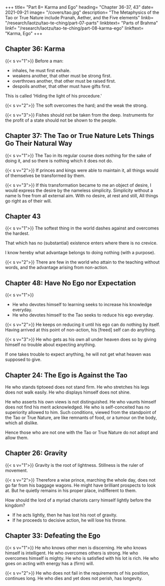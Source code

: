 +++
title= "Part 8= Karma and Ego"
heading= "Chapter 36-37, 43"
date= 2021-09-21
image= "/covers/tao.jpg"
description= "The Metaphysics of the Tao or True Nature include Pranah, Aether, and the Five elements"
linkb= "/research/laotzu/tao-te-ching/part-07-parts"
linkbtext= "Parts of Brahma"
linkf= "/research/laotzu/tao-te-ching/part-08-karma-ego"
linkftext= "Karma, Ego"
+++


## Chapter 36: Karma


{{< s v="1">}} Before a man:
- inhales, he must first exhale. <!--    take an inspiration, he is sure to make a (previous) expiration;  -->
- weakens another, that other must be strong first. 
- overthrows another, that other must be raised first. 
- despoils another, that other must have gifts first. 

This is called 'Hiding the light of his procedure.'


{{< s v="2">}} The soft overcomes the hard; and the weak the strong.


{{< s v="3">}} Fishes should not be taken from the deep. Instruments for the profit of a state should not be shown to the people.


## Chapter 37: The Tao or True Nature Lets Things Go Their Natural Way

{{< s v="1">}} The Tao in its regular course does nothing for the sake of doing it, and so there is nothing which it does not do.

{{< s v="2">}} If princes and kings were able to maintain it, all things would of themselves be transformed by them.

{{< s v="3">}} If this transformation became to me an object of desire, I would express the desire by the nameless simplicity.
Simplicity without a name
Is free from all external aim.
With no desire, at rest and still,
All things go right as of their will.



## Chapter 43

{{< s v="1">}} The softest thing in the world dashes against and overcomes the hardest. 

That which has no (substantial) existence enters where there is no crevice. 

I know hereby what advantage belongs to doing nothing (with a purpose).


{{< s v="2">}} There are few in the world who attain to the teaching without words, and the advantage arising from non-action.


## Chapter 48: Have No Ego nor Expectation

{{< s v="1">}}
- He who devotes himself to learning seeks to increase his knowledge everyday.
- He who devotes himself to the Tao seeks to reduce his ego everyday.


{{< s v="2">}}  He keeps on reducing it until his ego can do nothing by itself. Having arrived at this point of non-action, his [freed] self can do anything.<!-- there is nothing which 
he does not do. -->


{{< s v="3">}} He who gets as his own all under heaven does so by giving himself no trouble about expecting anything. <!--  (with that end).  -->

If one takes trouble to expect anything, he will not get what heaven was supposed to give. <!-- was  as his own all under heaven. -->



## Chapter 24: The Ego is Against the Tao

He who stands tiptoeed does not stand firm. He who stretches his legs does not walk easily. 
He who displays himself does not shine.

He who asserts his own views is not distinguished.
He who vaunts himself does not find his merit acknowledged.
He who is self-conceited has no superiority allowed to him. 
Such conditions, viewed from the standpoint of the Tao or True Nature, are like remnants of food, or a tumour on the body, which all dislike. 

Hence those who are not one with the Tao or True Nature do not adopt and allow them.


## Chapter 26: Gravity

{{< s v="1">}} Gravity is the root of lightness. Stillness is the ruler of movement.

{{< s v="2">}} Therefore a wise prince, marching the whole day, does not go far from his baggage wagons. He might have brilliant prospects to look at. But he quietly remains in his proper place, indifferent to them. 

How should the lord of a myriad chariots carry himself lightly before the kingdom? 
- If he acts lightly, then he has lost his root of gravity. 
- If he proceeds to decisive action, he will lose his throne.




## Chapter 33: Defeating the Ego 

{{< s v="1">}} He who knows other men is discerning.
He who knows himself is intelligent. 
He who overcomes others is strong.
He who overcomes himself is mighty. 
He who is satisfied with his lot is rich.
He who goes on acting with energy has a (firm) will.


{{< s v="2">}}  He who does not fail in the requirements of his position, continues long.
He who dies and yet does not perish, has longevity.
